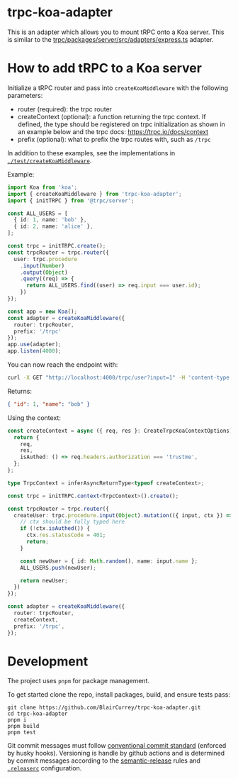 # trpc-koa-adapter

This is an adapter which allows you to mount tRPC onto a Koa server. This is similar to the [trpc/packages/server/src/adapters/express.ts](https://github.com/trpc/trpc/blob/next/packages/server/src/adapters/express.ts) adapter.

# How to add tRPC to a Koa server

Initialize a tRPC router and pass into `createKoaMiddleware` with the following parameters: 

- router (required): the trpc router
- createContext (optional): a function returning the trpc context. If defined, the type should be registered on trpc initialization as shown in an example below and the trpc docs: https://trpc.io/docs/context
- prefix (optional): what to prefix the trpc routes with, such as `/trpc`

In addition to these examples, see the implementations in [`./test/createKoaMiddleware`](https://github.com/BlairCurrey/trpc-koa-adapter/blob/master/test/createKoaMiddleware.test.ts).

Example:

```ts
import Koa from 'koa';
import { createKoaMiddleware } from 'trpc-koa-adapter';
import { initTRPC } from '@trpc/server';

const ALL_USERS = [
  { id: 1, name: 'bob' },
  { id: 2, name: 'alice' },
];

const trpc = initTRPC.create();
const trpcRouter = trpc.router({
  user: trpc.procedure
    .input(Number)
    .output(Object)
    .query((req) => {
      return ALL_USERS.find((user) => req.input === user.id);
    })
});

const app = new Koa();
const adapter = createKoaMiddleware({
  router: trpcRouter,
  prefix: '/trpc'
});
app.use(adapter);
app.listen(4000);
```

You can now reach the endpoint with:
```sh
curl -X GET "http://localhost:4000/trpc/user?input=1" -H 'content-type: application/json'
```
    
Returns:    
```json
{ "id": 1, "name": "bob" }
```

Using the context:

```ts
const createContext = async ({ req, res }: CreateTrpcKoaContextOptions) => {
  return {
    req,
    res,
    isAuthed: () => req.headers.authorization === 'trustme',
  };
};

type TrpcContext = inferAsyncReturnType<typeof createContext>;

const trpc = initTRPC.context<TrpcContext>().create();

const trpcRouter = trpc.router({
  createUser: trpc.procedure.input(Object).mutation(({ input, ctx }) => {
    // ctx should be fully typed here
    if (!ctx.isAuthed()) {
      ctx.res.statusCode = 401;
      return;
    }

    const newUser = { id: Math.random(), name: input.name };
    ALL_USERS.push(newUser);

    return newUser;
  })
});

const adapter = createKoaMiddleware({
  router: trpcRouter,
  createContext,
  prefix: '/trpc',
});
```

# Development

The project uses `pnpm` for package management.

To get started clone the repo, install packages, build, and ensure tests pass:

    git clone https://github.com/BlairCurrey/trpc-koa-adapter.git
    cd trpc-koa-adapter
    pnpm i
    pnpm build
    pnpm test

Git commit messages must follow [conventional commit standard](https://github.com/conventional-changelog/commitlint/tree/master/%40commitlint/config-conventional) (enforced by husky hooks). Versioning is handle by github actions and is determined by commit messages according to the [semantic-release](https://github.com/semantic-release/semantic-release#commit-message-format) rules and [`.releaserc`](.releaserc) configuration.
